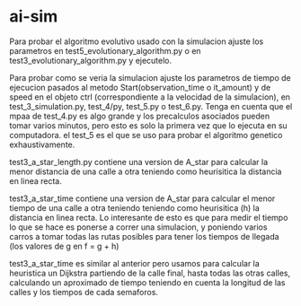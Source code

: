 
# ai-sim

Para probar el algoritmo evolutivo usado con la simulacion ajuste los parametros en test5_evolutionary_algorithm.py o en test3_evolutionary_algorithm.py
y ejecutelo.

Para probar como se veria la simulacion ajuste los parametros de tiempo de ejecucion pasados al metodo Start(observation_time o it_amount) y de speed en el objeto ctrl (correspondiente a la velocidad de la simulacion), en test_3_simulation.py, test_4/py, test_5.py o test_6.py. Tenga en cuenta que el mpaa de test_4.py es algo grande y los precalculos asociados pueden tomar varios minutos, pero esto es solo la primera vez que lo ejecuta en su computadora. el test_5 es el que se uso para probar el algoritmo genetico exhaustivamente.

test3_a_star_length.py contiene una version de A_star para calcular la menor distancia de una calle a otra teniendo como heurisitica la distancia en linea recta.

test3_a_star_time contiene una version de A_star para calcular el menor tiempo de una calle a otra teniendo teniendo como heurisitica (h) la distancia en linea recta. Lo interesante de esto es que para medir el tiempo lo que se hace es ponerse a correr una simulacion, y poniendo varios carros a tomar todas las rutas posibles para tener los tiempos de llegada (los valores de g en f = g + h)

test3_a_star_time es similar al anterior pero usamos para calcular la heuristica un Dijkstra partiendo de la calle final, hasta todas las otras calles, calculando un aproximado de tiempo teniendo en cuenta la longitud de las calles y los tiempos de cada semaforos.
